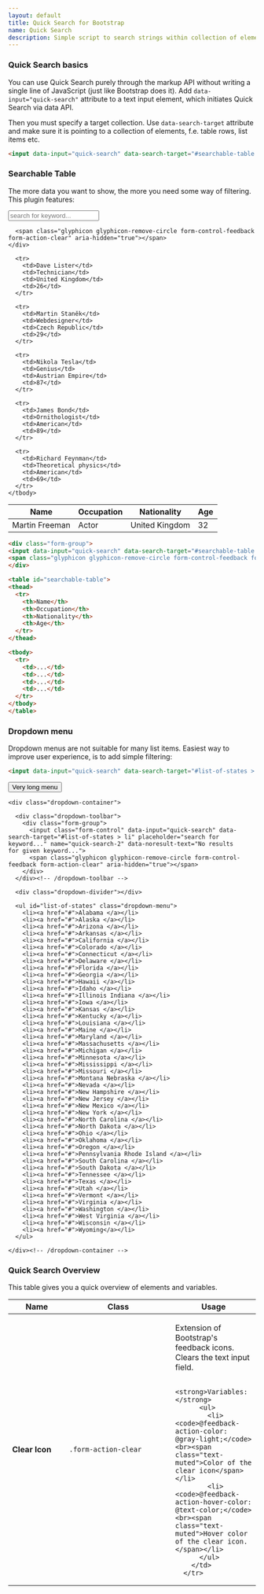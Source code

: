 ```yaml
---
layout: default
title: Quick Search for Bootstrap
name: Quick Search
description: Simple script to search strings within collection of elements. Useful for prototyping, when you don't have backend funcionality implemented, or for production, when you require ultra simple searching solution.
---
```


### Quick Search basics

You can use Quick Search purely through the markup API without writing a single line of JavaScript (just like Bootstrap does it). Add `data-input="quick-search"` attribute to a text input element, which initiates Quick Search via data API.

Then you must specify a target collection. Use `data-search-target` attribute and make sure it is pointing to a collection of elements, f.e. table rows, list items etc.

~~~html
<input data-input="quick-search" data-search-target="#searchable-table tbody > tr" name="quick-search">
~~~

### Searchable Table

The more data you want to show, the more you need some way of filtering. This plugin features:

<div class="sw-example">
  <div class="sw-panel">
    <div class="form-group">
      <!-- data-input="quick-search" -->
      <input class="form-control" data-input="quick-search" data-search-target="#searchable tbody > tr" placeholder="search for keyword..." name="quick-search-2" data-noresult-text="No results for given keyword...">

      <span class="glyphicon glyphicon-remove-circle form-control-feedback form-action-clear" aria-hidden="true"></span>
    </div>
  </div>

  <table id="searchable" class="table">
    <thead>
      <tr>
        <th>Name</th>
        <th>Occupation</th>
        <th>Nationality</th>
        <th>Age</th>
      </tr>
    </thead>
    <tbody>
      <tr>
        <td>Martin Freeman</td>
        <td>Actor</td>
        <td>United Kingdom</td>
        <td>32</td>
      </tr>

      <tr>
        <td>Dave Lister</td>
        <td>Technician</td>
        <td>United Kingdom</td>
        <td>26</td>
      </tr>

      <tr>
        <td>Martin Staněk</td>
        <td>Webdesigner</td>
        <td>Czech Republic</td>
        <td>29</td>
      </tr>

      <tr>
        <td>Nikola Tesla</td>
        <td>Genius</td>
        <td>Austrian Empire</td>
        <td>87</td>
      </tr>

      <tr>
        <td>James Bond</td>
        <td>Ornithologist</td>
        <td>American</td>
        <td>89</td>
      </tr>

      <tr>
        <td>Richard Feynman</td>
        <td>Theoretical physics</td>
        <td>American</td>
        <td>69</td>
      </tr>
    </tbody>
  </table>
</div>

~~~html
<div class="form-group">
<input data-input="quick-search" data-search-target="#searchable-table tbody > tr" name="quick-search">
<span class="glyphicon glyphicon-remove-circle form-control-feedback form-action-clear" aria-hidden="true"></span>
</div>

<table id="searchable-table">
<thead>
  <tr>
    <th>Name</th>
    <th>Occupation</th>
    <th>Nationality</th>
    <th>Age</th>
  </tr>
</thead>

<tbody>
  <tr>
    <td>...</td>
    <td>...</td>
    <td>...</td>
    <td>...</td>
  </tr>
</tbody>
</table>
~~~

### Dropdown menu

Dropdown menus are not suitable for many list items. Easiest way to improve user experience, is to add simple filtering:

~~~html
<input data-input="quick-search" data-search-target="#list-of-states > li" name="quick-search">
~~~

<div class="sw-example">
  <div class="btn-group dropdown sw-open" style="margin-right:20px">
    <button class="btn btn-default dropdown-toggle" type="button" data-toggle="dropdown" aria-haspopup="true" aria-expanded="true">
      Very long menu
      <span class="caret"></span>
    </button>

    <div class="dropdown-container">

      <div class="dropdown-toolbar">
        <div class="form-group">
          <input class="form-control" data-input="quick-search" data-search-target="#list-of-states > li" placeholder="search for keyword..." name="quick-search-2" data-noresult-text="No results for given keyword...">
          <span class="glyphicon glyphicon-remove-circle form-control-feedback form-action-clear" aria-hidden="true"></span>
        </div>
      </div><!-- /dropdown-toolbar -->

      <div class="dropdown-divider"></div>

      <ul id="list-of-states" class="dropdown-menu">
        <li><a href="#">Alabama </a></li>
        <li><a href="#">Alaska </a></li>
        <li><a href="#">Arizona </a></li>
        <li><a href="#">Arkansas </a></li>
        <li><a href="#">California </a></li>
        <li><a href="#">Colorado </a></li>
        <li><a href="#">Connecticut </a></li>
        <li><a href="#">Delaware </a></li>
        <li><a href="#">Florida </a></li>
        <li><a href="#">Georgia </a></li>
        <li><a href="#">Hawaii </a></li>
        <li><a href="#">Idaho </a></li>
        <li><a href="#">Illinois Indiana </a></li>
        <li><a href="#">Iowa </a></li>
        <li><a href="#">Kansas </a></li>
        <li><a href="#">Kentucky </a></li>
        <li><a href="#">Louisiana </a></li>
        <li><a href="#">Maine </a></li>
        <li><a href="#">Maryland </a></li>
        <li><a href="#">Massachusetts </a></li>
        <li><a href="#">Michigan </a></li>
        <li><a href="#">Minnesota </a></li>
        <li><a href="#">Mississippi </a></li>
        <li><a href="#">Missouri </a></li>
        <li><a href="#">Montana Nebraska </a></li>
        <li><a href="#">Nevada </a></li>
        <li><a href="#">New Hampshire </a></li>
        <li><a href="#">New Jersey </a></li>
        <li><a href="#">New Mexico </a></li>
        <li><a href="#">New York </a></li>
        <li><a href="#">North Carolina </a></li>
        <li><a href="#">North Dakota </a></li>
        <li><a href="#">Ohio </a></li>
        <li><a href="#">Oklahoma </a></li>
        <li><a href="#">Oregon </a></li>
        <li><a href="#">Pennsylvania Rhode Island </a></li>
        <li><a href="#">South Carolina </a></li>
        <li><a href="#">South Dakota </a></li>
        <li><a href="#">Tennessee </a></li>
        <li><a href="#">Texas </a></li>
        <li><a href="#">Utah </a></li>
        <li><a href="#">Vermont </a></li>
        <li><a href="#">Virginia </a></li>
        <li><a href="#">Washington </a></li>
        <li><a href="#">West Virginia </a></li>
        <li><a href="#">Wisconsin </a></li>
        <li><a href="#">Wyoming</a></li>
      </ul>

    </div><!-- /dropdown-container -->
  </div><!-- /dropdown -->
</div>

### Quick Search Overview

This table gives you a quick overview of elements and variables.

<div class="table-responsive sw-table">
  <table class="table table-bordered">
    <thead>
     <tr>
       <th style="width: 100px">Name</th>
       <th style="width: 200px">Class</th>
       <th>Usage</th>
     </tr>
    </thead>
    <tbody>
      <tr>
        <td><strong>Clear Icon</strong></td>
        <td><code>.form-action-clear</code></td>
        <td>
          <p>Extension of Bootstrap's feedback icons. Clears the text input field.</p>

          <strong>Variables:</strong>
          <ul>
            <li><code>@feedback-action-color: @gray-light;</code><br><span class="text-muted">Color of the clear icon</span></li>
            <li><code>@feedback-action-hover-color: @text-color;</code><br><span class="text-muted">Hover color of the clear icon.</span></li>
          </ul>
        </td>
      </tr>
   </tbody>
  </table>
</div>
